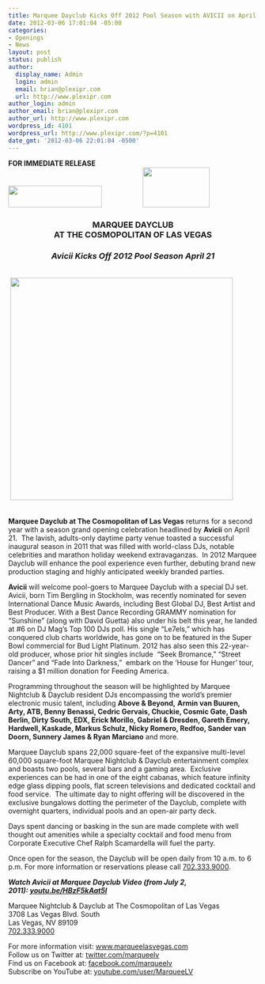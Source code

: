 ```yaml
---
title: Marquee Dayclub Kicks Off 2012 Pool Season with AVICII on April 21st
date: 2012-03-06 17:01:04 -05:00
categories:
- Openings
- News
layout: post
status: publish
author:
  display_name: Admin
  login: admin
  email: brian@plexipr.com
  url: http://www.plexipr.com
author_login: admin
author_email: brian@plexipr.com
author_url: http://www.plexipr.com
wordpress_id: 4101
wordpress_url: http://www.plexipr.com/?p=4101
date_gmt: '2012-03-06 22:01:04 -0500'
---
```


<div><strong>FOR IMMEDIATE RELEASE</strong></div>
<div></div>
<div><strong><img src="http://img2.ymlp221.net/plexipr_marqueesig.jpg" alt="" width="189" height="44" />                </strong><strong>         <img class="aligncenter" src="http://img2.ymlp221.net/plexipr_TheCosmopolitan.png" alt="" width="135" height="81" /></strong></div>
<div></div>
<div>
<div align="center">
<div>
<h3 align="center"><strong>MARQUEE DAYCLUB<br />
AT THE COSMOPOLITAN OF LAS VEGAS</strong></h3>
</div>
<div align="center">
<div align="center">
<div align="center">
<div align="center">
<div align="center">
<div align="center">
<h3 align="center"><strong><em>Avicii Kicks Off 2012 Pool Season April 21</em></strong></h3>
</div>
<div align="center"><strong><em><br />
</em></strong></div>
</div>
</div>
</div>
</div>
</div>
</div>
<div>
<div>
<div>
<div>
<div>
<div> <img class="aligncenter" src="http://img2.ymlp221.net/plexipr_05302011DAYCLUB181_1.jpg" alt="" width="450" /></div>
<div>
<div></div>
<div>
<div>
<div><strong><br />
</strong></div>
<p><strong>Marquee Dayclub at The Cosmopolitan of Las Vegas</strong> returns for a second year with a season grand opening celebration headlined by <strong>Avicii</strong> on April 21.  The lavish, adults-only daytime party venue toasted a successful inaugural season in 2011 that was filled with world-class DJs, notable celebrities and marathon holiday weekend extravaganzas.  In 2012 Marquee Dayclub will enhance the pool experience even further, debuting brand new production staging and highly anticipated weekly branded parties.</p>
<p><strong>Avicii</strong> will welcome pool-goers to Marquee Dayclub with a special DJ set. Avicii, born Tim Bergling in Stockholm, was recently nominated for seven International Dance Music Awards, including Best Global DJ, Best Artist and Best Producer. With a Best Dance Recording GRAMMY nomination for “Sunshine” (along with David Guetta) also under his belt this year, he landed at #6 on DJ Mag’s Top 100 DJs poll. His single “Le7els,” which has conquered club charts worldwide, has gone on to be featured in the Super Bowl commercial for Bud Light Platinum. 2012 has also seen this 22-year-old producer, whose prior hit singles include  “Seek Bromance,” “Street Dancer” and “Fade Into Darkness,”  embark on the ‘House for Hunger’ tour, raising a $1 million donation for Feeding America.</p>
<p>Programming throughout the season will be highlighted by Marquee Nightclub &amp; Dayclub resident DJs encompassing the world’s premier electronic music talent, including <strong>Above &amp; Beyond,</strong> <strong>Armin van Buuren</strong><strong>, Arty, ATB, Benny Benassi, Cedric Gervais, Chuckie, Cosmic Gate, Dash Berlin, Dirty South, EDX, Erick Morillo, Gabriel &amp; Dresden, Gareth Emery, Hardwell, Kaskade, Markus Schulz, Nicky Romero, Redfoo, Sander van Doorn, Sunnery James &amp; Ryan Marciano</strong> and more.</p>
<p>Marquee Dayclub spans 22,000 square-feet of the expansive multi-level 60,000 square-foot Marquee Nightclub &amp; Dayclub entertainment complex and boasts two pools, several bars and a gaming area.  Exclusive experiences can be had in one of the eight cabanas, which feature infinity edge glass dipping pools, flat screen televisions and dedicated cocktail and food service.  The ultimate day to night offering will be discovered in the exclusive bungalows dotting the perimeter of the Dayclub, complete with overnight quarters, individual pools and an open-air party deck.</p>
<p>Days spent dancing or basking in the sun are made complete with well thought out amenities while a specialty cocktail and food menu from Corporate Executive Chef Ralph Scamardella will fuel the party.</p>
<p>Once open for the season, the Dayclub will be open daily from 10 a.m. to 6 p.m. For more information or reservations please call <a href="tel:702.333.9000" target="_blank">702.333.9000</a>.</p>
<p><strong><em>Watch Avicii at Marquee Dayclub Video (from <strong><em>July 2, 2011)</em></strong>: <a href="http://youtu.be/HBzF5kAat5I" target="_blank">youtu.be/HBzF5kAat5I</a></em></strong></p>
</div>
</div>
</div>
</div>
</div>
</div>
</div>
</div>
<p>Marquee Nightclub &amp; Dayclub at The Cosmopolitan of Las Vegas<br />
3708 Las Vegas Blvd. South<br />
Las Vegas, NV 89109<a href="tel:702.333.9000" target="_blank"><br />
702.333.9000</a></p>
<div>
<p>For more information visit: <a href="http://www.marqueelasvegas.com/" target="_blank">www</a><a href="http://www.marqueelasvegas.com/" target="_blank">.</a><a href="http://www.marqueelasvegas.com/" target="_blank">marqueelasvegas</a><a href="http://www.marqueelasvegas.com/" target="_blank">.</a><a href="http://www.marqueelasvegas.com/" target="_blank">com</a><br />
Follow us on Twitter at: <a href="http://www.twitter.com/marqueelv" target="_blank">twitter</a><a href="http://www.twitter.com/marqueelv" target="_blank">.</a><a href="http://www.twitter.com/marqueelv" target="_blank">com</a><a href="http://www.twitter.com/marqueelv" target="_blank">/</a><a href="http://www.twitter.com/marqueelv" target="_blank">marqueelv</a><br />
Find us on Facebook at: <a href="http://www.facebook.com/marqueelv" target="_blank">facebook</a><a href="http://www.facebook.com/marqueelv" target="_blank">.</a><a href="http://www.facebook.com/marqueelv" target="_blank">com</a><a href="http://www.facebook.com/marqueelv" target="_blank">/</a><a href="http://www.facebook.com/marqueelv" target="_blank">marqueelv</a><br />
Subscribe on YouTube at: <a href="http://www.youtube.com/user/MarqueeLV" target="_blank">youtube</a><a href="http://www.youtube.com/user/MarqueeLV" target="_blank">.</a><a href="http://www.youtube.com/user/MarqueeLV" target="_blank">com</a><a href="http://www.youtube.com/user/MarqueeLV" target="_blank">/</a><a href="http://www.youtube.com/user/MarqueeLV" target="_blank">user</a><a href="http://www.youtube.com/user/MarqueeLV" target="_blank">/</a><a href="http://www.youtube.com/user/MarqueeLV" target="_blank">MarqueeLV</a></p>
</div>
</div>
